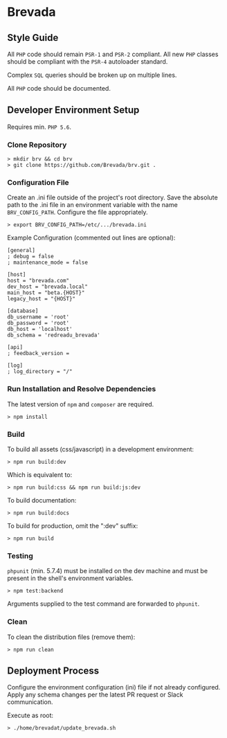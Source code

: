 # Brevada

## Style Guide

All `PHP` code should remain `PSR-1` and `PSR-2` compliant. All new `PHP`
classes should be compliant with the `PSR-4` autoloader standard.

Complex `SQL` queries should be broken up on multiple lines.

All `PHP` code should be documented.

## Developer Environment Setup

Requires min. `PHP 5.6`.

### Clone Repository

```
> mkdir brv && cd brv
> git clone https://github.com/Brevada/brv.git .
```

### Configuration File

Create an .ini file outside of the project's root directory. Save the absolute path to the .ini file in an environment variable with the name `BRV_CONFIG_PATH`. Configure the file appropriately.

```
> export BRV_CONFIG_PATH=/etc/.../brevada.ini
```

Example Configuration (commented out lines are optional):
```
[general]
; debug = false
; maintenance_mode = false

[host]
host = "brevada.com"
dev_host = "brevada.local"
main_host = "beta.{HOST}"
legacy_host = "{HOST}"

[database]
db_username = 'root'
db_password = 'root'
db_host = 'localhost'
db_schema = 'redreadu_brevada'

[api]
; feedback_version =

[log]
; log_directory = "/"
```

### Run Installation and Resolve Dependencies

The latest version of `npm` and `composer` are required.

```
> npm install
```

### Build

To build all assets (css/javascript) in a development environment:
```
> npm run build:dev
```

Which is equivalent to:
```
> npm run build:css && npm run build:js:dev
```

To build documentation:
```
> npm run build:docs
```

To build for production, omit the ":dev" suffix:
```
> npm run build
```

### Testing

`phpunit` (min. 5.7.4) must be installed on the dev machine and must be present
in the shell's environment variables.

```
> npm test:backend
```

Arguments supplied to the test command are forwarded to `phpunit`.

### Clean

To clean the distribution files (remove them):
```
> npm run clean
```

## Deployment Process

Configure the environment configuration (ini) file if not already configured. Apply any schema changes per the latest PR request or Slack communication.

Execute as root:

```
> ./home/brevadat/update_brevada.sh
```

